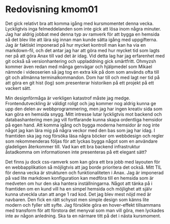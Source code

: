 ---
---

# Redovisning kmom01

Det gick relativt bra att komma igång med kursmomentet denna vecka. Lyckligtvis inga felmeddelanden som inte gick att lösa inom några minuter. Jag har aldrig jobbat med denna typ av ramverk för att bygga en hemsida så det blev lite att lära sig innan man kunde sätta igång med uppgifterna. Jag är faktiskt imponerad på hur mycket kontroll man kan ha via en markdown-fil, och det antar jag har att göra med hur mycket tid som lagts ner på att göra Anax till vad det är idag. Vid detta lag har jag erfarenhet med git också så versionhantering och uppladdning gick smärtfritt. Ohmyzsh kommer även redan med många genvägar och hjälpmedel som Mikael nämnde i videoserien så jag tog en extra kik på dom som används ofta till git och allmänna terminalkommandon. Dom har till och med lagt ner tid på att göra en git hist (log) som presenterar historiken på ett projekt på ett vackert sätt.


Min designförmåga är verkligen katastrof måste jag medge. Frontendutveckling är väldigt roligt och jag kommer nog aldrig kunna ge upp den delen av webbprogrammering, men jag har ingen kreativ sida som kan göra en hemsida snygg. Mitt intresse lutar lyckligtvis mot backend och databashantering men jag vill fortfarande kunna skapa ordentliga hemsidor på egen hand. Att komma igång och bygga moderna hemsidor är nog inte något jag kan lära mig på några veckor med den bas som jag har idag. I framtiden ska jag nog försöka läsa några böcker om webbdesign och regler som rekommenderas följas för att lyckas bygga något som en användare gladeligen återkommer till. Vad kan ett bra backend infrastruktur åstadkomma om informationen inte presenteras på ett elegant sätt?


Det finns ju dock css-ramverk som kan göra ett bra jobb med layouten för en webbapplikation så möjligtvis att jag borde prioritera det också. Mitt TIL för denna vecka är strukturen och funktionaliteten i Anax. Jag är imponerad på vad lite markdown konfiguration kan medföra till en hemsida som är medveten om hur den ska hantera inställningarna. Något att tänka på i framtiden om en kund vill ha en simpel hemsida och möjlighet att själv kunna utveckla utan att ange 1 rad kod. Det jag blev mest nöjd med är navbaren. Den fick en rätt schysst men simple design som känns lite modern och fyller sitt syfte. Jag försökte göra en hover-effekt tillsammans med transform för att förstora det menyval som man vill göra, men lyckades inte av någon anledning. Ska ta en närmare titt på det i nästa kursmoment.
